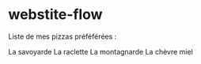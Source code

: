 # webstite-flow

Liste de mes pizzas préféférées : 

La savoyarde
La raclette
La montagnarde
La chèvre miel 

